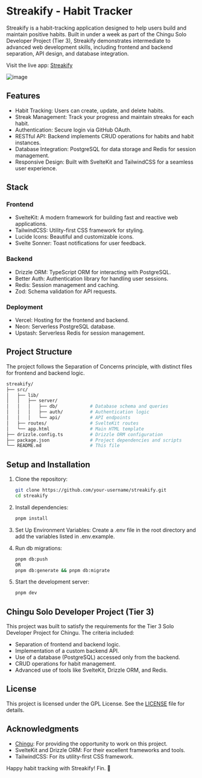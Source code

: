 # Streakify - Habit Tracker

Streakify is a habit-tracking application designed to help users build and maintain positive habits. Built in under a week as part of the Chingu Solo Developer Project (Tier 3), Streakify demonstrates intermediate to advanced web development skills, including frontend and backend separation, API design, and database integration.

Visit the live app: [Streakify](https://thestreakify.vercel.app/)

![image](https://github.com/user-attachments/assets/9b08c050-98fc-41d9-90cb-78460644cebe)


## Features

- Habit Tracking: Users can create, update, and delete habits.
- Streak Management: Track your progress and maintain streaks for each habit.
- Authentication: Secure login via GitHub OAuth.
- RESTful API: Backend implements CRUD operations for habits and habit instances.
- Database Integration: PostgreSQL for data storage and Redis for session management.
- Responsive Design: Built with SvelteKit and TailwindCSS for a seamless user experience.

## Stack

### Frontend

- SvelteKit: A modern framework for building fast and reactive web applications.
- TailwindCSS: Utility-first CSS framework for styling.
- Lucide Icons: Beautiful and customizable icons.
- Svelte Sonner: Toast notifications for user feedback.

### Backend

- Drizzle ORM: TypeScript ORM for interacting with PostgreSQL.
- Better Auth: Authentication library for handling user sessions.
- Redis: Session management and caching.
- Zod: Schema validation for API requests.

### Deployment

- Vercel: Hosting for the frontend and backend.
- Neon: Serverless PostgreSQL database.
- Upstash: Serverless Redis for session management.

## Project Structure

The project follows the Separation of Concerns principle, with distinct files for frontend and backend logic.

```bash
streakify/
├── src/
│   ├── lib/
│   │   ├── server/
│   │   │   ├── db/            # Database schema and queries
│   │   │   ├── auth/          # Authentication logic
│   │   │   └── api/           # API endpoints
│   ├── routes/                # SvelteKit routes
│   └── app.html               # Main HTML template
├── drizzle.config.ts          # Drizzle ORM configuration
├── package.json               # Project dependencies and scripts
└── README.md                  # This file
```

## Setup and Installation

1. Clone the repository:
    ```bash
    git clone https://github.com/your-username/streakify.git
    cd streakify
    ```

2. Install dependencies:
    ```bash
    pnpm install
    ```

3. Set Up Environment Variables:
    Create a .env file in the root directory and add the variables listed in .env.example.

4. Run db migrations:
    ```bash
    pnpm db:push
    OR
    pnpm db:generate && pnpm db:migrate
    ```

5. Start the development server:
    ```bash
    pnpm dev
    ```

## Chingu Solo Developer Project (Tier 3)

This project was built to satisfy the requirements for the Tier 3 Solo Developer Project for Chingu. The criteria included:

- Separation of frontend and backend logic.
- Implementation of a custom backend API.
- Use of a database (PostgreSQL) accessed only from the backend.
- CRUD operations for habit management.
- Advanced use of tools like SvelteKit, Drizzle ORM, and Redis.

## License

This project is licensed under the GPL License. See the [LICENSE](LICENSE) file for details.

## Acknowledgments

- [Chingu](https://www.chingu.io/): For providing the opportunity to work on this project.
- SvelteKit and Drizzle ORM: For their excellent frameworks and tools.
- TailwindCSS: For its utility-first CSS framework.

Happy habit tracking with Streakify! Fin. 🚀
